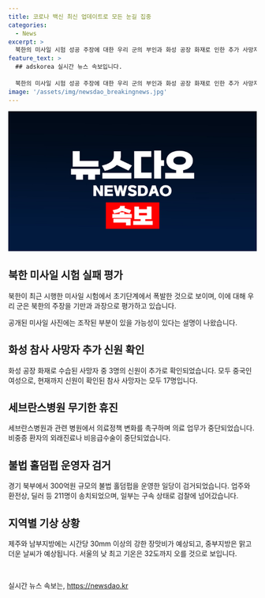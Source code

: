 ```yaml
---
title: 코로나 백신 최신 업데이트로 모든 눈길 집중
categories:
  - News
excerpt: >
  북한의 미사일 시험 성공 주장에 대한 우리 군의 부인과 화성 공장 화재로 인한 추가 사망자 확인, 세브란스병원의 의료정책 변화로 인한 무기한 휴진 등 다양한 소식들이 전해졌습니다. 또한 경기 북부에서 300억원대 불법 홀덤펍 운영 일당의 검거와 제주와 남부지방에는 강한 장맛비가 예상되는 등 다양한 사건들이 이목을 끌고 있습니다.
feature_text: >
  ## adskorea 실시간 뉴스 속보입니다.

  북한의 미사일 시험 성공 주장에 대한 우리 군의 부인과 화성 공장 화재로 인한 추가 사망자 확인, 세브란스병원의 의료정책 변화로 인한 무기한 휴진 등 다양한 소식들이 전해졌습니다. 또한 경기 북부에서 300억원대 불법 홀덤펍 운영 일당의 검거와 제주와 남부지방에는 강한 장맛비가 예상되는 등 다양한 사건들이 이목을 끌고 있습니다.
image: '/assets/img/newsdao_breakingnews.jpg'
---
```


<p><img src="/assets/img/newsdao_breakingnews.jpg" alt="adskorea 속보" /></p>

<h2 data-ke-size="size26">북한 미사일 시험 실패 평가</h2>

<p data-ke-size="size16">북한이 최근 시행한 미사일 시험에서 초기단계에서 폭발한 것으로 보이며, 이에 대해 우리 군은 북한의 주장을 기만과 과장으로 평가하고 있습니다.</p>

<p data-ke-size="size16">공개된 미사일 사진에는 조작된 부분이 있을 가능성이 있다는 설명이 나왔습니다.</p>

<h2 data-ke-size="size26">화성 참사 사망자 추가 신원 확인</h2>

<p data-ke-size="size16">화성 공장 화재로 수습된 사망자 중 3명의 신원이 추가로 확인되었습니다. 모두 중국인 여성으로, 현재까지 신원이 확인된 참사 사망자는 모두 17명입니다.</p>

<h2 data-ke-size="size26">세브란스병원 무기한 휴진</h2>

<p data-ke-size="size16">세브란스병원과 관련 병원에서 의료정책 변화를 촉구하며 의료 업무가 중단되었습니다. 비중증 환자의 외래진료나 비응급수술이 중단되었습니다.</p>

<h2 data-ke-size="size26">불법 홀덤펍 운영자 검거</h2>

<p data-ke-size="size16">경기 북부에서 300억원 규모의 불법 홀덤펍을 운영한 일당이 검거되었습니다. 업주와 환전상, 딜러 등 211명이 송치되었으며, 일부는 구속 상태로 검찰에 넘어갔습니다.</p>

<h2 data-ke-size="size26">지역별 기상 상황</h2>

<p data-ke-size="size16">제주와 남부지방에는 시간당 30mm 이상의 강한 장맛비가 예상되고, 중부지방은 맑고 더운 날씨가 예상됩니다. 서울의 낮 최고 기온은 32도까지 오를 것으로 보입니다.</p>

<p data-ke-size="size16">&nbsp;</p>
실시간 뉴스 속보는, <a href="https://newsdao.kr" rel="dofollow">https://newsdao.kr</a>



